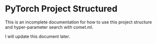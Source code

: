 # PyTorch Project Structured

This is an incomplete documentation for how to use this project structure and hyper-parameter search with comet.ml.

I will update this document later.

